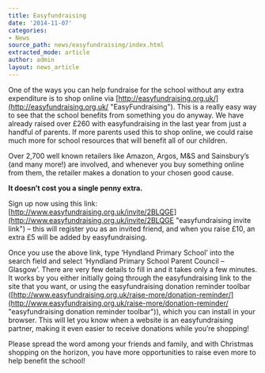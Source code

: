```yaml
---
title: Easyfundraising
date: '2014-11-07'
categories:
- News
source_path: news/easyfundraising/index.html
extracted_mode: article
author: admin
layout: news_article
---
```

One of the ways you can help fundraise for the school without any extra expenditure is to shop online via [http://easyfundraising.org.uk/](http://easyfundraising.org.uk/ "EasyFundraising"). This is a really easy way to see that the school benefits from something you do anyway. We have already raised over £260 with easyfundraising in the last year from just a handful of parents. If more parents used this to shop online, we could raise much more for school resources that will benefit all of our children.

Over 2,700 well known retailers like Amazon, Argos, M&S and Sainsbury’s (and many more!) are involved, and whenever you buy something online from them, the retailer makes a donation to your chosen good cause.

**It doesn’t cost you a single penny extra.**

Sign up now using this link: [http://www.easyfundraising.org.uk/invite/2BLQGE](http://www.easyfundraising.org.uk/invite/2BLQGE "easyfundraising invite link") – this will register you as an invited friend, and when you raise £10, an extra £5 will be added by easyfundraising.

Once you use the above link, type ‘Hyndland Primary School’ into the search field and select ‘Hyndland Primary School Parent Council – Glasgow’. There are very few details to fill in and it takes only a few minutes. It works by you either initially going through the easyfundraising link to the site that you want, or using the easyfundraising donation reminder toolbar ([http://www.easyfundraising.org.uk/raise-more/donation-reminder/](http://www.easyfundraising.org.uk/raise-more/donation-reminder/ "easyfundraising donation reminder toolbar")), which you can install in your browser. This will let you know when a website is an easyfundraising partner, making it even easier to receive donations while you’re shopping!

Please spread the word among your friends and family, and with Christmas shopping on the horizon, you have more opportunities to raise even more to help benefit the school!

